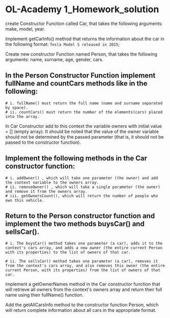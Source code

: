 # OL-Academy 1_Homework_solution

   create Constructor Function called Car, that takes the following arguments: make, model, year.

   Implement getCarInfo() method that returns the information about the car in the following format: `Tesla Model S released in 2015`;


   Create new constructor Function named Person, that takes the following arguments: name, surname, age, gender, cars. 


  ## In the Person Constructor Function implement fullName and countCars methods like in the following: 
    # i. fullName() must return the full name (name and surname separated by space).
    # ii. countCars() must return the number of the elements(cars) placed into the array.

   In Car Constructor add to this context the variable owners with initial value = [] (empty array). It should be noted that the value of the owner variable should not be determined by the passed parameter (that is, it should not be passed to the constructor function).

  ## Implement the following methods in the Car constructor function:

    # i. addOwner() , which will take one parameter (the owner) and add the context variable to the owners array.
    # ii. removeOwner() , which will take a single parameter (the owner) and remove it from the owners array.
    # iii. getOwnersCount(), which will return the number of people who own this vehicle.
    
  ## Return to the Person constructor function and implement the two methods buysCar() and sellsCar().

    # i. The buysCar() method takes one parameter (a car), adds it to the context's cars array, and adds a new owner (the entire current Person with its properties) to the list of owners of that car.

    # ii. The sellsCar() method takes one parameter (a car), removes it from the context's cars array, and also removes this owner (the entire current Person, with its properties) from the list of owners of that car.

 implement a getOwnerNames method in the Car constructor function that will retrieve all owners from the context's owners array and return their full name using their fullName() function.

 Add the getAllCarsInfo method to the constructor function Person, which will return complete information about all cars in the appropriate format.

